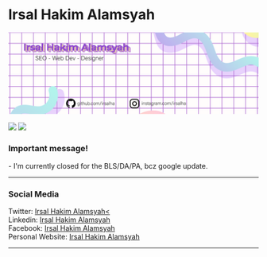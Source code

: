 # Irsal Hakim Alamsyah
<img src="https://raw.githubusercontent.com/IrsalHa/irsalha/master/github-bg_waifu2x_photo_scale_tta_1.png" >

<a href="https://www.instagram.com/irsalha/"><img src="https://img.shields.io/badge/instagram%20@irsalha-DD2476?style=for-the-badge&logo=instagram&logoColor=white"/></a>
<a href="https://svgz.xyz/"><img height="30px" src="https://img.shields.io/badge/My%20Website:%20svgz.xyz-8E2DE2?style=for-the-badge&logo=google%20chrome&logoColor=white"/></a>
<h3>Important message!</h3>
- I'm currently closed for the BLS/DA/PA, bcz google update.
<hr>
<h3>Social Media</h3>
Twitter: <a href="https://twitter.com/irsalha">Irsal Hakim Alamsyah<</a>
</br>
Linkedin: <a href="https://id.linkedin.com/in/irsalha">Irsal Hakim Alamsyah</a>
</br>
Facebook: <a href="https://www.facebook.com/irsalha">Irsal Hakim Alamsyah</a>
</br>
Personal Website: <a href="https://www.irsalhakimalamsyah.com/">Irsal Hakim Alamsyah</a>
<hr>
